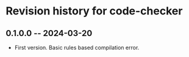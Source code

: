# Revision history for code-checker

## 0.1.0.0 -- 2024-03-20

* First version. Basic rules based compilation error.
